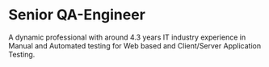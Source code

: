 # Senior QA-Engineer
A dynamic professional with around 4.3 years IT industry experience in Manual and Automated testing for Web based and Client/Server Application Testing.
